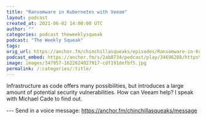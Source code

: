 ```yaml
---
title: "Ransomware in Kubernetes with Veeam"
layout: podcast
created_at: 2021-06-02 14:00:00 UTC
author: ""
categories: podcast theweeklysqueak
podcast: "The Weekly Squeak"
tags: 
orig_url: https://anchor.fm/chinchillasqueaks/episodes/Ransomware-in-Kubernetes-with-Veeam-e121bl0
podcast_embed: https://anchor.fm/s/2ab8734/podcast/play/34696288/https%3A%2F%2Fd3ctxlq1ktw2nl.cloudfront.net%2Fstaging%2F2021-5-2%2Fe3e53f67-d250-21ab-f84f-6b0f26c05a99.mp3
image: images/347957-1622624027917-cdf191defbf5.jpg
permalink: /:categories/:title/
---
```

Infrastructure as code offers many possibilities, but introduces a large amount of potential security vulnerabilities. How can Veeam help? I speak with Michael Cade to find out.

--- Send in a voice message: https://anchor.fm/chinchillasqueaks/message